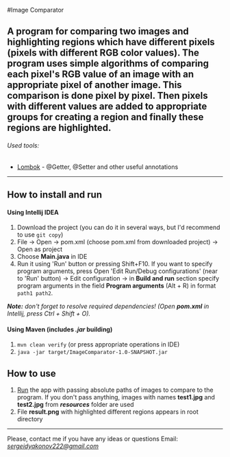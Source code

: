 #Image Comparator


**A program for comparing two images and highlighting regions which have different pixels (pixels with different RGB color values).**
The program uses simple algorithms of comparing each pixel's RGB value of an image with an appropriate pixel of another image. This comparison is done pixel by pixel. Then pixels with different values are added to appropriate groups for creating a region and finally these regions are highlighted.
---
###### Used tools:
- [Lombok](https://projectlombok.org/) - @Getter, @Setter and other useful annotations
---

## How to install and run
#### Using Intellij IDEA
1. Download the project (you can do it in several ways, but I'd recommend to use `git copy`)
2. File -> Open -> pom.xml (choose pom.xml from downloaded project) -> Open as project
3. Choose **Main.java** in IDE
4. Run it using 'Run' button or pressing Shift+F10. If you want to specify program arguments, press Open 'Edit Run/Debug configurations' (near to 'Run' button) -> Edit configuration -> in **Build and run** section specify program arguments in the field **Program arguments** (Alt + R) in format `path1 path2`.

***Note:*** _don't forget to resolve required dependencies! (Open **pom.xml** in Intellij, press Ctrl + Shift + O)._
#### Using Maven (includes *.jar* building)
1. `mvn clean verify` (or press appropriate operations in IDE)
2. `java -jar target/ImageComparator-1.0-SNAPSHOT.jar`

## How to use
1. [Run](#how-to-install-and-run) the app with passing absolute paths of images to compare to the program. If you don't pass anything, images with names **test1.jpg** and **test2.jpg** from ***resources*** folder are used
2. File **result.png** with highlighted different regions appears in root directory

---
Please, contact me if you have any ideas or questions
Email: *sergeidyakonov222@gmail.com*

